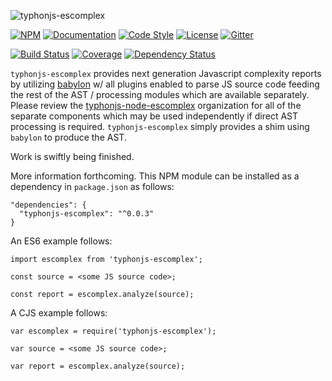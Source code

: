 ![typhonjs-escomplex](https://i.imgur.com/XBZF3h9.png)

[![NPM](https://img.shields.io/npm/v/typhonjs-escomplex.svg?label=npm)](https://www.npmjs.com/package/typhonjs-escomplex)
[![Documentation](http://docs.typhonjs.io/typhonjs-node-escomplex/typhonjs-escomplex/badge.svg)](http://docs.typhonjs.io/typhonjs-node-escomplex/typhonjs-escomplex/)
[![Code Style](https://img.shields.io/badge/code%20style-allman-yellowgreen.svg?style=flat)](https://en.wikipedia.org/wiki/Indent_style#Allman_style)
[![License](https://img.shields.io/badge/license-MPLv2-yellowgreen.svg?style=flat)](https://github.com/typhonjs-node-escomplex/typhonjs-escomplex/blob/master/LICENSE)
[![Gitter](https://img.shields.io/gitter/room/typhonjs/TyphonJS.svg)](https://gitter.im/typhonjs/TyphonJS)

[![Build Status](https://travis-ci.org/typhonjs-node-escomplex/typhonjs-escomplex.svg?branch=master)](https://travis-ci.org/typhonjs-node-escomplex/typhonjs-escomplex)
[![Coverage](https://img.shields.io/codecov/c/github/typhonjs-node-escomplex/typhonjs-escomplex.svg)](https://codecov.io/github/typhonjs-node-escomplex/typhonjs-escomplex)
[![Dependency Status](https://www.versioneye.com/user/projects/575dc05d7757a0003bd4c2a3/badge.svg?style=flat)](https://www.versioneye.com/user/projects/575dc05d7757a0003bd4c2a3)

`typhonjs-escomplex` provides next generation Javascript complexity reports by utilizing [babylon](https://github.com/babel/babylon) w/ all plugins enabled to parse JS source code feeding the rest of the AST / processing modules which are available separately. Please review the [typhonjs-node-escomplex](https://github.com/typhonjs-node-escomplex) organization for all of the separate components which may be used independently if direct AST processing is required. `typhonjs-escomplex` simply provides a shim using `babylon` to produce the AST. 

Work is swiftly being finished. 

More information forthcoming. This NPM module can be installed as a dependency in `package.json` as follows:
```
"dependencies": {
  "typhonjs-escomplex": "^0.0.3"
}
```


An ES6 example follows:
```
import escomplex from 'typhonjs-escomplex';

const source = <some JS source code>;

const report = escomplex.analyze(source);
```


A CJS example follows:
```
var escomplex = require('typhonjs-escomplex');

var source = <some JS source code>;

var report = escomplex.analyze(source);
```
